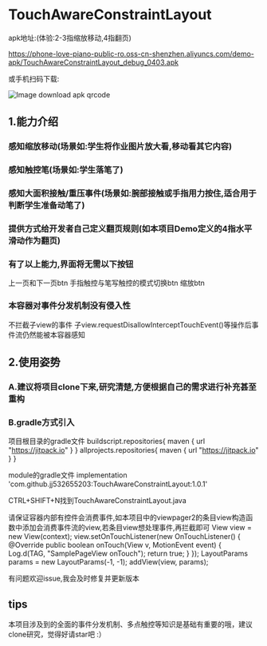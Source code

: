 # TouchAwareConstraintLayout

apk地址:(体验:2-3指缩放移动,4指翻页)

https://phone-love-piano-public-ro.oss-cn-shenzhen.aliyuncs.com/demo-apk/TouchAwareConstraintLayout_debug_0403.apk

或手机扫码下载:

![Image download apk qrcode](https://phone-love-piano-public-ro.oss-cn-shenzhen.aliyuncs.com/demo-apk/TouchAwareConstraintLayout_debug_0403_apk_qrcode.png)

##  1.能力介绍

###  感知缩放移动(场景如:学生将作业图片放大看,移动看其它内容)
###  感知触控笔(场景如:学生落笔了)
###  感知大面积接触/重压事件(场景如:腕部接触或手指用力按住,适合用于判断学生准备动笔了)
###  提供方式给开发者自己定义翻页规则(如本项目Demo定义的4指水平滑动作为翻页)

###  有了以上能力,界面将无需以下按钮
上一页和下一页btn
手指触控与笔写触控的模式切换btn
缩放btn

###  本容器对事件分发机制没有侵入性
不拦截子view的事件
子view.requestDisallowInterceptTouchEvent()等操作后事件流仍然能被本容器感知


##  2.使用姿势
###  A.建议将项目clone下来,研究清楚,方便根据自己的需求进行补充甚至重构



###  B.gradle方式引入

项目根目录的gradle文件
buildscript.repositories{ maven { url "https://jitpack.io" } }
allprojects.repositories{ maven { url "https://jitpack.io" } }


module的gradle文件
implementation 'com.github.jj532655203:TouchAwareConstraintLayout:1.0.1'


CTRL+SHIFT+N找到TouchAwareConstraintLayout.java

请保证容器内部有控件会消费事件,如本项目中的viewpager2的条目view构造函数中添加会消费事件流的view,若条目view想处理事件,再拦截即可
View view = new View(context);
        view.setOnTouchListener(new OnTouchListener() {
            @Override
            public boolean onTouch(View v, MotionEvent event) {
                Log.d(TAG, "SamplePageView onTouch");
                return true;
            }
        });
LayoutParams params = new LayoutParams(-1, -1);
addView(view, params);
		

有问题欢迎issue,我会及时修复并更新版本



##  tips

本项目涉及到的全面的事件分发机制、多点触控等知识是基础有重要的哦，建议clone研究，觉得好请star吧 :）